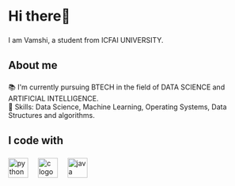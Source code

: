 <h1 align="left">Hi there👋</h1>

###

<p align="left">I am Vamshi, a student from ICFAI UNIVERSITY.</p>

###

<h2 align="left">About me</h2>

###

<p align="left">📚 I'm currently pursuing BTECH in the field of DATA SCIENCE and ARTIFICIAL INTELLIGENCE. <br>🎯 Skills: Data Science, Machine Learning, Operating Systems, Data Structures and algorithms.</p>

###

<h2 align="left">I code with</h2>

###

<div align="left">
  <img src="https://cdn.jsdelivr.net/gh/devicons/devicon/icons/python/python-original.svg" height="40" alt="python logo"  />
  <img width="12" />
  <img src="https://cdn.jsdelivr.net/gh/devicons/devicon/icons/c/c-original.svg" height="40" alt="c logo"  />
  <img width="12" />
  <img src="https://cdn.jsdelivr.net/gh/devicons/devicon/icons/java/java-original.svg" height="40" alt="java logo"  />
</div>

###
